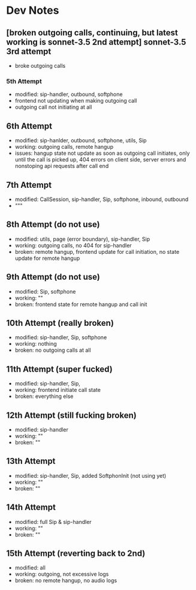# Dev Notes

## [broken outgoing calls, continuing, but latest working is sonnet-3.5 2nd attempt] sonnet-3.5 3rd attempt

- broke outgoing calls

### 5th Attempt

- modified: sip-handler, outbound, softphone
- frontend not updating when making outgoing call
- outgoing call not initiating at all

## 6th Attempt

- modified: sip-hanlder, outbound, softphone, utils, Sip
- working: outgoing calls, remote hangup
- issues: hangup state not update as soon as outgoing call initiates, only until the call is picked up, 404 errors on client side, server errors and nonstoping api requests after call end

## 7th Attempt

- modified: CallSession, sip-handler, Sip, softphone, inbound, outbound
- """

## 8th Attempt (do not use)

- modified: utils, page (error boundary), sip-handler, Sip
- working: outgoing calls, no 404 for sip-handler
- broken: remote hangup, frontend update for call initiation, no state update for remote hangup

## 9th Attempt (do not use)

- modified: Sip, softphone
- working: ""
- broken: frontend state for remote hangup and call init

## 10th Attempt (really broken)

- modified: sip-handler, Sip, softphone
- working: nothing
- broken: no outgoing calls at all

## 11th Attempt (super fucked)

- modified: sip-handler, Sip,
- working: frontend initiate call state
- broken: everything else

## 12th Attempt (still fucking broken)

- modified: sip-handler
- working: ""
- broken: ""

## 13th Attempt

- modified: sip-handler, Sip, added SoftphonInit (not using yet)
- working: ""
- broken: ""

## 14th Attempt

- modified: full Sip & sip-handler
- working: ""
- broken: ""

## 15th Attempt (reverting back to 2nd)

- modified: all
- working: outgoing, not excessive logs
- broken: no remote hangup, no audio logs
